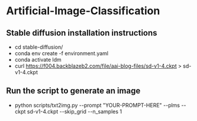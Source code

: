 # Artificial-Image-Classification

## Stable diffusion installation instructions
- cd stable-diffusion/
- conda env create -f environment.yaml
- conda activate ldm
- curl https://f004.backblazeb2.com/file/aai-blog-files/sd-v1-4.ckpt > sd-v1-4.ckpt

## Run the script to generate an image
- python scripts/txt2img.py --prompt "YOUR-PROMPT-HERE" --plms --ckpt sd-v1-4.ckpt --skip_grid --n_samples 1
